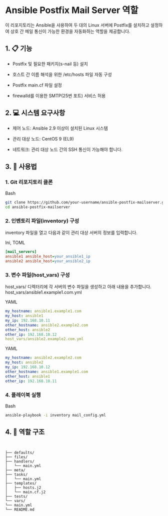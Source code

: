 # Ansible Postfix Mail Server 역할
이 리포지토리는 Ansible을 사용하여 두 대의 Linux 서버에 Postfix를 설치하고 설정하여 상호 간 메일 통신이 가능한 환경을 자동화하는 역할을 제공합니다.

## 1. 📋 기능
+ Postfix 및 필요한 패키지(s-nail 등) 설치

+ 호스트 간 이름 해석을 위한 /etc/hosts 파일 자동 구성

+ Postfix main.cf 파일 설정

+ firewalld를 이용한 SMTP(25번 포트) 서비스 허용

## 2. 💻 시스템 요구사항
+ 제어 노드: Ansible 2.9 이상이 설치된 Linux 시스템

+ 관리 대상 노드: CentOS 9 (EL9)

+ 네트워크: 관리 대상 노드 간의 SSH 통신이 가능해야 합니다.

## 3. 🚀 사용법
### 1. Git 리포지토리 클론

Bash
```bash
git clone https://github.com/your-username/ansible-postfix-mailserver.git
cd ansible-postfix-mailserver
```

### 2. 인벤토리 파일(inventory) 구성
inventory 파일을 열고 다음과 같이 관리 대상 서버의 정보를 입력합니다.

Ini, TOML
```Ini
[mail_servers]
ansible1 ansible_host=your_ansible1_ip
ansible2 ansible_host=your_ansible2_ip
```

### 3. 변수 파일(host_vars) 구성
host_vars/ 디렉터리에 각 서버의 변수 파일을 생성하고 아래 내용을 추가합니다.
host_vars/ansible1.example1.com.yml

YAML
```yaml
my_hostname: ansible1.example1.com
my_host: ansible1
my_ip: 192.168.10.11
other_hostname: ansible2.example2.com
other_host: ansible2
other_ip: 192.168.10.12
host_vars/ansible2.example2.com.yml
```

YAML
```yaml
my_hostname: ansible2.example2.com
my_host: ansible2
my_ip: 192.168.10.12
other_hostname: ansible1.example1.com
other_host: ansible1
other_ip: 192.168.10.11
```

### 4. 플레이북 실행

Bash

```bash
ansible-playbook -i inventory mail_config.yml
```

## 4. 📁 역할 구조

```


├── defaults/
├── files/
├── handlers/
│   └── main.yml
├── meta/
├── tasks/
│   └── main.yml
├── templates/
│   ├── hosts.j2
│   └── main.cf.j2
├── tests/
└── vars/
└── main.yml
└── README.md
```
